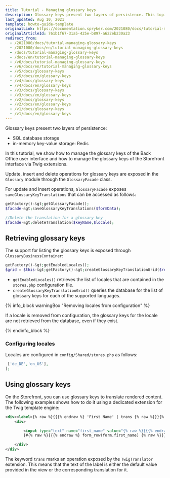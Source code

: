 ```yaml
---
title: Tutorial - Managing glossary keys
description: Glossary keys present two layers of persistence. This topic covers the usage of the functionality for managing the glossary keys.
last_updated: Aug 10, 2021
template: howto-guide-template
originalLink: https://documentation.spryker.com/2021080/docs/tutorial-managing-glossary-keys
originalArticleId: 761b1f67-31a5-425e-b897-a622eb230a23
redirect_from:
  - /2021080/docs/tutorial-managing-glossary-keys
  - /2021080/docs/en/tutorial-managing-glossary-keys
  - /docs/tutorial-managing-glossary-keys
  - /docs/en/tutorial-managing-glossary-keys
  - /v6/docs/tutorial-managing-glossary-keys
  - /v6/docs/en/tutorial-managing-glossary-keys
  - /v5/docs/glossary-keys
  - /v5/docs/en/glossary-keys
  - /v4/docs/glossary-keys
  - /v4/docs/en/glossary-keys
  - /v3/docs/glossary-keys
  - /v3/docs/en/glossary-keys
  - /v2/docs/glossary-keys
  - /v2/docs/en/glossary-keys
  - /v1/docs/glossary-keys
  - /v1/docs/en/glossary-keys
---
```


Glossary keys present two layers of persistence:

* SQL database storage
* in-memory key-value storage: Redis

In this tutorial, we show how to manage the glossary keys of the Back Office user interface and how to manage the glossary keys of the Storefront interface via Twig extensions.

Update, insert and delete operations for glossary keys are exposed in the `Glossary` module through the `GlossaryFacade` class.

For update and insert operations, `GlossaryFacade` exposes `saveGlossaryKeyTranslations` that can be accessed as follows:

```php
getFactory()-&gt;getGlossaryFacade();
$facade-&gt;saveGlossaryKeyTranslations($formData);

//Delete the translation for a glossary key
$facade-&gt;deleteTranslation($keyName,$locale);
```

## Retrieving glossary keys

The support for listing the glossary keys is exposed through `GlossaryBusinessContainer`:

```php
getFactory()-&gt;getEnabledLocales();
$grid = $this-&gt;getFactory()-&gt;createGlossaryKeyTranslationGrid($request);
```

* `getEnabledLocales()` retrieves the list of locales that are contained in the `stores.php` configuration file.
* `createGlossaryKeyTranslationGrid()` queries the database for the list of glossary keys for each of the supported languages.

{% info_block warningBox "Removing locales from configuration" %}

If a locale is removed from configuration, the glossary keys for the locale are not retrieved from the database, even if they exist.

{% endinfo_block %}

### Configuring locales

Locales are configured in `config/Shared/stores.php` as follows:

```php
 ['de_DE','en_US'],
];
```

## Using glossary keys

On the Storefront, you can use glossary keys to translate rendered content. The following examples shows how to do it using a dedicated extension for the Twig template engine:

```xml
<div><label>{% raw %}{{{% endraw %} 'First Name' | trans {% raw %}}}{% endraw %}</label>
    <div>

        <input type="text" name="first_name" value="{% raw %}{{{% endraw %} form.first_name.value {% raw %}}}{% endraw %}">
        {#{% raw %}{{{% endraw %} form_row(form.first_name) {% raw %}}}{% endraw %}#}

    </div>
</div>
```

The keyword `trans` marks an operation exposed by the `TwigTranslator` extension. This means that the text of the label is either the default value provided in the view or the corresponding translation for it.
